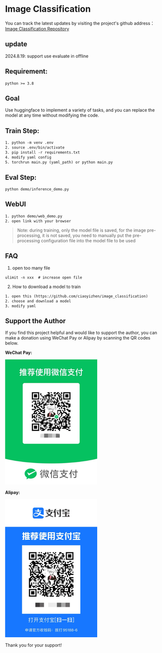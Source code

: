 # Image Classification

You can track the latest updates by visiting the project's github address：[Image Classification Repository](https://github.com/ciaoyizhen/image_classification)

## update
2024.8.19: support use evaluate in offline

## Requirement:

```
python >= 3.8
```

## Goal
Use huggingface to implement a variety of tasks, and you can replace the model at any time without modifying the code.

## Train Step:
```
1. python -m venv .env
2. source .env/bin/activate
3. pip install -r requirements.txt
4. modify yaml config
5. torchrun main.py (yaml_path) or python main.py
```

## Eval Step:
```
python demo/inference_demo.py
```

## WebUI
```
1. python demo/web_demo.py
2. open link with your browser
```

> Note: during training, only the model file is saved, for the image pre-processing, it is not saved, you need to manually put the pre-processing configuration file into the model file to be used

## FAQ
1. open too many file
```
ulimit -n xxx  # increase open file
```
2. How to download a model to train
```
1. open this (https://github.com/ciaoyizhen/image_classification)
2. choose and download a model
3. modify yaml
```


## Support the Author

If you find this project helpful and would like to support the author, you can make a donation using WeChat Pay or Alipay by scanning the QR codes below.

**WeChat Pay:**

<img src="assets/WeChat%20Pay.jpg" alt="WeChat Pay QR Code" width="300"/>

**Alipay:**

<img src="assets/Alipay.jpg" alt="WeChat Pay QR Code" width="300"/>


Thank you for your support!
